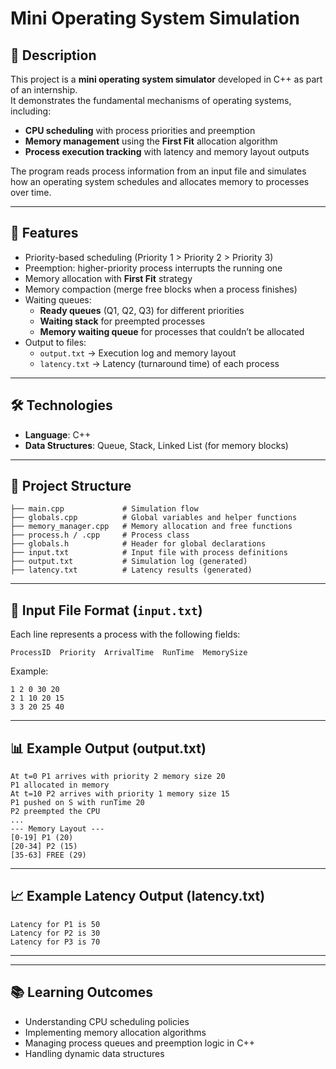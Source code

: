 
# Mini Operating System Simulation  

## 📌 Description  
This project is a **mini operating system simulator** developed in C++ as part of an internship.  
It demonstrates the fundamental mechanisms of operating systems, including:  
- **CPU scheduling** with process priorities and preemption  
- **Memory management** using the **First Fit** allocation algorithm  
- **Process execution tracking** with latency and memory layout outputs  

The program reads process information from an input file and simulates how an operating system schedules and allocates memory to processes over time.  

---

## 🚀 Features  
- Priority-based scheduling (Priority 1 > Priority 2 > Priority 3)  
- Preemption: higher-priority process interrupts the running one  
- Memory allocation with **First Fit** strategy  
- Memory compaction (merge free blocks when a process finishes)  
- Waiting queues:  
  - **Ready queues** (Q1, Q2, Q3) for different priorities  
  - **Waiting stack** for preempted processes  
  - **Memory waiting queue** for processes that couldn’t be allocated  
- Output to files:  
  - `output.txt` → Execution log and memory layout  
  - `latency.txt` → Latency (turnaround time) of each process  

---

## 🛠️ Technologies  
- **Language**: C++  
- **Data Structures**: Queue, Stack, Linked List (for memory blocks)  

---

## 📂 Project Structure  
```
├── main.cpp             # Simulation flow
├── globals.cpp          # Global variables and helper functions
├── memory_manager.cpp   # Memory allocation and free functions
├── process.h / .cpp     # Process class 
├── globals.h            # Header for global declarations
├── input.txt            # Input file with process definitions
├── output.txt           # Simulation log (generated)
├── latency.txt          # Latency results (generated)
```

---

## 📑 Input File Format (`input.txt`)  
Each line represents a process with the following fields:  

```
ProcessID  Priority  ArrivalTime  RunTime  MemorySize
```

Example:  
```
1 2 0 30 20
2 1 10 20 15
3 3 20 25 40
```

---

## 📊 Example Output (output.txt)  
```
At t=0 P1 arrives with priority 2 memory size 20
P1 allocated in memory
At t=10 P2 arrives with priority 1 memory size 15
P1 pushed on S with runTime 20
P2 preempted the CPU
...
--- Memory Layout ---
[0-19] P1 (20)
[20-34] P2 (15)
[35-63] FREE (29)
```

---

## 📈 Example Latency Output (latency.txt)  
```
Latency for P1 is 50
Latency for P2 is 30
Latency for P3 is 70
```

---

---

## 📚 Learning Outcomes  
- Understanding CPU scheduling policies  
- Implementing memory allocation algorithms  
- Managing process queues and preemption logic in C++  
- Handling dynamic data structures  
